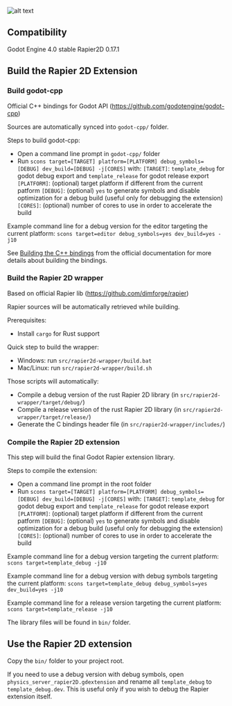 ![alt text](https://github.com/fabriceci/godot-rapier2d/blob/master/cover.png?raw=true)

## Compatibility

Godot Engine 4.0 stable
Rapier2D 0.17.1

## Build the Rapier 2D Extension

### Build godot-cpp

Official C++ bindings for Godot API (https://github.com/godotengine/godot-cpp)

Sources are automatically synced into `godot-cpp/` folder.

Steps to build godot-cpp:
- Open a command line prompt in `godot-cpp/` folder
- Run `scons target=[TARGET] platform=[PLATFORM] debug_symbols=[DEBUG] dev_build=[DEBUG] -j[CORES]` with:
`[TARGET]`: `template_debug` for godot debug export and `template_release` for godot release export
`[PLATFORM]`: (optional) target platform if different from the current patform
`[DEBUG]`: (optional) `yes` to generate symbols and disable optimization for a debug build (useful only for debugging the extension)
`[CORES]`: (optional) number of cores to use in order to accelerate the build

Example command line for a debug version for the editor targeting the current platform:
`scons target=editor debug_symbols=yes dev_build=yes -j10`

See [Building the C++ bindings](https://docs.godotengine.org/en/stable/tutorials/scripting/gdextension/gdextension_cpp_example.html#building-the-c-bindings) from the official documentation for more details about building the bindings.

### Build the Rapier 2D wrapper

Based on official Rapier lib (https://github.com/dimforge/rapier)

Rapier sources will be automatically retrieved while building.

Prerequisites:
- Install `cargo` for Rust support

Quick step to build the wrapper:
- Windows: run `src/rapier2d-wrapper/build.bat`
- Mac/Linux: run `src/rapier2d-wrapper/build.sh`

Those scripts will automatically:
- Compile a debug version of the rust Rapier 2D library (in `src/rapier2d-wrapper/target/debug/`)
- Compile a release version of the rust Rapier 2D library (in `src/rapier2d-wrapper/target/release/`)
- Generate the C bindings header file (in `src/rapier2d-wrapper/includes/`)

### Compile the Rapier 2D extension

This step will build the final Godot Rapier extension library.

Steps to compile the extension:
- Open a command line prompt in the root folder
- Run `scons target=[TARGET] platform=[PLATFORM] debug_symbols=[DEBUG] dev_build=[DEBUG] -j[CORES]` with:
`[TARGET]`: `template_debug` for godot debug export and `template_release` for godot release export
`[PLATFORM]`: (optional) target platform if different from the current patform
`[DEBUG]`: (optional) `yes` to generate symbols and disable optimization for a debug build (useful only for debugging the extension)
`[CORES]`: (optional) number of cores to use in order to accelerate the build

Example command line for a debug version targeting the current platform:
`scons target=template_debug -j10`

Example command line for a debug version with debug symbols targeting the current platform:
`scons target=template_debug debug_symbols=yes dev_build=yes -j10`

Example command line for a release version targeting the current platform:
`scons target=template_release -j10`

The library files will be found in `bin/` folder.

## Use the Rapier 2D extension

Copy the `bin/` folder to your project root.

If you need to use a debug version with debug symbols, open `physics_server_rapier2D.gdextension` and rename all `template_debug` to `template_debug.dev`.
This is useful only if you wish to debug the Rapier extension itself.
